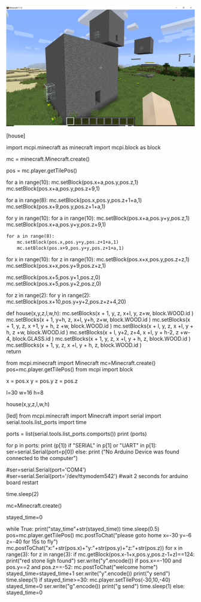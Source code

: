 ![3](https://github.com/MARKJH16/open_hardware/blob/master/3.png)

[house]

import mcpi.minecraft as minecraft
import mcpi.block as block

mc = minecraft.Minecraft.create()

pos = mc.player.getTilePos()

for a in range(10):
    mc.setBlock(pos.x+a,pos.y,pos.z,1)
    mc.setBlock(pos.x+a,pos.y,pos.z+9,1)

for a in range(8):
    mc.setBlock(pos.x,pos.y,pos.z+1+a,1)
    mc.setBlock(pos.x+9,pos.y,pos.z+1+a,1)

for y in range(10):
    for a in range(10):
        mc.setBlock(pos.x+a,pos.y+y,pos.z,1)
        mc.setBlock(pos.x+a,pos.y+y,pos.z+9,1)

    for a in range(8):
        mc.setBlock(pos.x,pos.y+y,pos.z+1+a,1)
        mc.setBlock(pos.x+9,pos.y+y,pos.z+1+a,1)
    
for x in range(10):
    for z in range(10):
        mc.setBlock(pos.x+x,pos.y,pos.z+z,1)
        mc.setBlock(pos.x+x,pos.y+9,pos.z+z,1)

mc.setBlock(pos.x+5,pos.y+1,pos.z,0)
mc.setBlock(pos.x+5,pos.y+2,pos.z,0)

for z in range(2):
    for y in range(2):
        mc.setBlock(pos.x+10,pos.y+y+2,pos.z+z+4,20)

def house(x,y,z,l,w,h):
    mc.setBlocks(x + 1, y, z, x+l, y, z+w, block.WOOD.id )
    mc.setBlocks(x + 1, y+h, z, x+l, y+h, z+w, block.WOOD.id )
    mc.setBlocks(x + 1, y, z, x +1, y + h, z +w, block.WOOD.id )
    mc.setBlocks(x + l, y, z, x +l, y + h, z +w, block.WOOD.id )
    mc.setBlocks(x + l, y+2, z+4, x +l, y + h-2, z +w-4, block.GLASS.id )
    mc.setBlocks(x + 1, y, z, x +l, y + h, z, block.WOOD.id )
    mc.setBlocks(x + 1, y, z, x +l, y + h, z, block.WOOD.id )    
    return 

from mcpi.minecraft import Minecraft
mc=Minecraft.create()
pos=mc.player.getTilePos()
from mcpi import block

x = pos.x
y = pos.y
z = pos.z

l=30
w=16
h=8

house(x,y,z,l,w,h)

[led]
from mcpi.minecraft import Minecraft
import serial
import serial.tools.list_ports
import time

ports = list(serial.tools.list_ports.comports())
print (ports)

for p in ports:
    print (p[1])
    if "SERIAL" in p[1] or "UART" in p[1]:
        ser=serial.Serial(port=p[0])
    else:
        print ("No Arduino Device was found connected to the computer")

#ser=serial.Serial(port='COM4')
#ser=serial.Serial(port='/dev/ttymodem542')
#wait 2 seconds for arduino board restart

time.sleep(2)

mc=Minecraft.create()

stayed_time=0

while True:
    print("stay_time"+str(stayed_time))
    time.sleep(0.5)
    pos=mc.player.getTilePos()
    mc.postToChat("please goto home x=-30 y=-6 z=-40 for 15s to fly")
    mc.postToChat("x:"+str(pos.x)+"y:"+str(pos.y)+"z:"+str(pos.z)) 
    for x in range(3):
        for z in range(3):
            if mc.getBlock(pos.x-1+x,pos.y,pos.z-1+z)==124:
                print("red stone ligh found")
                ser.write("y".encode()) 
     if pos.x==-100 and pos.y==2 and pos.z==-52:
        mc.postToChat("welcome home")
        stayed_time=stayed_time+1
        ser.write("y".encode())
        print("y send")
        time.sleep(1)
        if stayed_time>=30:
            mc.player.setTilePos(-30,10,-40)
            stayed_time=0
            ser.write("g".encode())
            print("g send")
            time.sleep(1)
    else:
        stayed_time=0
